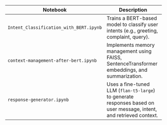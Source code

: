 | Notebook                     | Description                                                                                                                     |
| ---------------------------- | --------------------------------------------------------------------------------------------------------------------------------|
| `Intent_Classification_with_BERT.ipynb`  | Trains a BERT-based model to classify user intents (e.g., greeting, complaint, query).                              |
| `context-management-after-bert.ipynb`    | Implements memory management using FAISS, SentenceTransformer embeddings, and summarization.                        |
| `response-generator.ipynb`               | Uses a fine-tuned LLM (`flan-t5-large`) to generate responses based on user message, intent, and retrieved context. |

